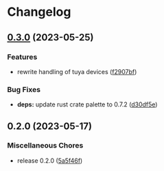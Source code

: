 # Changelog

## [0.3.0](https://github.com/FruitieX/tuya-mqtt/compare/v0.2.0...v0.3.0) (2023-05-25)


### Features

* rewrite handling of tuya devices ([f2907bf](https://github.com/FruitieX/tuya-mqtt/commit/f2907bf76d3e36ab9234d80237564b4dd709df96))


### Bug Fixes

* **deps:** update rust crate palette to 0.7.2 ([d30df5e](https://github.com/FruitieX/tuya-mqtt/commit/d30df5e10d0eaac998cc4e8b8237f1b7ed53581c))

## 0.2.0 (2023-05-17)


### Miscellaneous Chores

* release 0.2.0 ([5a5f46f](https://github.com/FruitieX/tuya-mqtt/commit/5a5f46f3749d411d273e52882f5d18acd37322c6))

